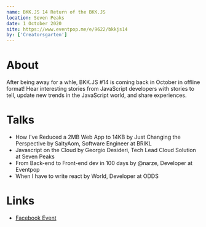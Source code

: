 ```yaml
---
name: BKK.JS 14 Return of the BKK.JS
location: Seven Peaks
date: 1 October 2020
site: https://www.eventpop.me/e/9622/bkkjs14
by: ['Creatorsgarten']
---
```


# About

After being away for a whle, BKK.JS #14 is coming back in October in offline format! Hear interesting stories from JavaScript developers with stories to tell, update new trends in the JavaScript world, and share experiences.

# Talks

- How I've Reduced a 2MB Web App to 14KB by Just Changing the Perspective by SaltyAom, Software Engineer at BRIKL
- Javascript on the Cloud by Georgio Desideri, Tech Lead Cloud Solution at Seven Peaks
- From Back-end to Front-end dev in 100 days by @narze, Developer at Eventpop
- When I have to write react by World, Developer at ODDS

# Links

- [Facebook Event](https://www.facebook.com/events/348223013213549/)
